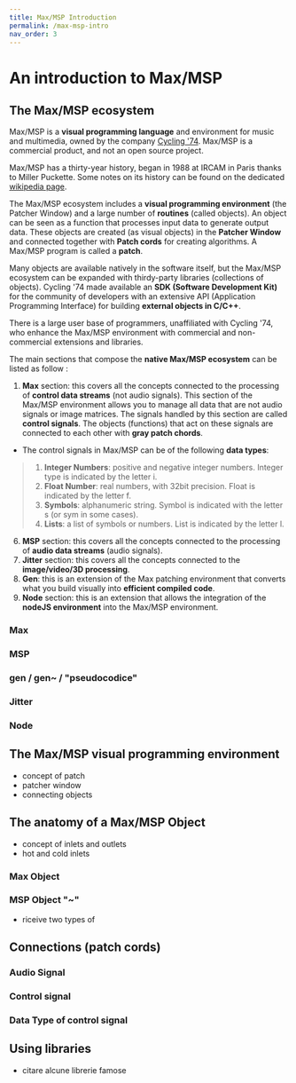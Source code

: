 ```yaml
---
title: Max/MSP Introduction
permalink: /max-msp-intro
nav_order: 3
---
```


# An introduction to Max/MSP

## The Max/MSP ecosystem
Max/MSP is a **visual programming language** and environment for music and multimedia, owned by the company [Cycling '74](https://cycling74.com/). Max/MSP is a commercial product, and not an open source project. 

Max/MSP has a thirty-year history, began in 1988 at IRCAM in Paris thanks to Miller Puckette. Some notes on its history can be found on the dedicated [wikipedia page](https://en.wikipedia.org/wiki/Max_(software)).

The Max/MSP ecosystem includes a **visual programming environment** (the Patcher Window) and a large number of **routines** (called objects). An object can be seen as a function that processes input data to generate output data. These objects are created (as visual objects) in the **Patcher Window** and connected together with **Patch cords** for creating algorithms. A Max/MSP program is called a **patch**.

Many objects are available natively in the software itself, but the Max/MSP ecosystem can be expanded with thirdy-party libraries (collections of objects). Cycling '74 made available an **SDK (Software Development Kit)** for the community of developers with an extensive API (Application Programming Interface) for building **external objects in C/C++**. 

There is a large user base of programmers, unaffiliated with Cycling '74, who enhance the Max/MSP environment with commercial and non-commercial extensions and libraries. 

The main sections that compose the **native Max/MSP ecosystem** can be listed as follow :   

1. **Max** section: this covers all the concepts connected to the processing of **control data streams** (not audio signals). This section of the Max/MSP environment allows you to manage all data that are not audio signals or image matrices. The signals handled by this section are called **control signals**. The objects (functions) that act on these signals are connected to each other with **gray patch chords**. 

* The control signals in Max/MSP can be of the following **data types**:

> 1. **Integer Numbers**: positive and negative integer numbers. Integer type is indicated by the letter i.
> 2. **Float Number**: real numbers, with 32bit precision. Float is indicated by the letter f.
> 3. **Symbols**: alphanumeric string. Symbol is indicated with the letter s (or sym in some cases). 
> 4. **Lists**: a list of symbols or numbers. List is indicated by the letter l. 
  
6. **MSP** section: this covers all the concepts connected to the processing of **audio data streams** (audio signals).   
7. **Jitter** section: this covers all the concepts connected to the **image/video/3D processing**.  
8. **Gen**: this is an extension of the Max patching environment that converts what you build visually into **efficient compiled code**.
9. **Node** section: this is an extension that allows the integration of the **nodeJS environment** into the Max/MSP environment.


### Max



### MSP

### gen / gen~ / "pseudocodice"

### Jitter

### Node


## The Max/MSP visual programming environment
- concept of patch
- patcher window
- connecting objects


## The anatomy of a Max/MSP Object
- concept of inlets and outlets
- hot and cold inlets

### Max Object

### MSP Object "~"
- riceive two types of 



## Connections (patch cords)

### Audio Signal

### Control signal 

### Data Type of control signal



## Using libraries
- citare alcune librerie famose




